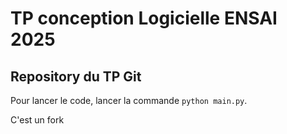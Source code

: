 # TP conception Logicielle ENSAI 2025
## Repository du TP Git

Pour lancer le code, lancer la commande `python main.py`.

C'est un fork
